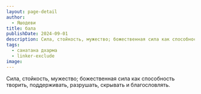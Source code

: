 ```yaml
---
layout: page-detail
author:
  - Яшодеви
title: бала
publishDate: 2024-09-01
description: Сила, стойкость, мужество; божественная сила как способность творить, поддерживать, разрушать, скрывать и благословлять.
tags:
  - санатана дхарма
  - linker-exclude
image: 
---
```


Сила, стойкость, мужество; божественная сила как способность творить, поддерживать, разрушать, скрывать и благословлять.

